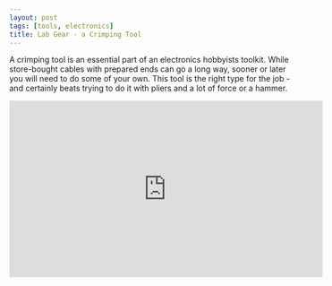 ```yaml
---
layout: post
tags: [tools, electronics]
title: Lab Gear - a Crimping Tool
---
```

A crimping tool is an essential part of an electronics hobbyists toolkit. While 
store-bought cables with prepared ends can go a long way, sooner or later you 
will need to do some of your own. This tool is the right type for the job - 
and certainly beats trying to do it with pliers and a lot of force or a hammer.


<div class="embed-responsive embed-responsive-16by9">
<iframe width="560" height="315" src="https://www.youtube.com/embed/3l5YW73LN3M" frameborder="0" allowfullscreen="True"></iframe>
</div>